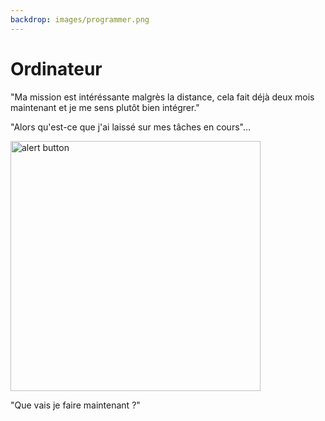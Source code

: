 ```yaml
---
backdrop: images/programmer.png
---
```


# Ordinateur

"Ma mission est intéréssante malgrès la distance, cela fait déjà deux mois maintenant et je me sens plutôt bien intégrer."

"Alors qu'est-ce que j'ai laissé sur mes tâches en cours"...

<img class="p-5" src="images/todos.png" alt="alert button" width="400px">

"Que vais je faire maintenant ?"

<Page url="/refactor" instructions="J'ai un code à mettre au propre..." action="Refactoring of Legacy Code" condition="none" />
<Page url="/review" instructions="Je devrais peut être faire la code review..." action="Code review" condition="none" />
<Page url="/planning" instructions="Nous devons plannifier nos prochaines actions..." action="Planning meeting" condition="none" />
<Page url="/mentor" instructions="Je devrais passer du temps avec le nouveau developpeur..." action="Mentor Junior Dev" condition="none" />

<LastPage/>